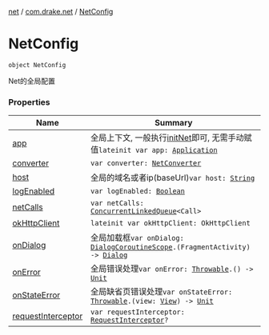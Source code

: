 [net](../../index.md) / [com.drake.net](../index.md) / [NetConfig](./index.md)

# NetConfig

`object NetConfig`

Net的全局配置

### Properties

| Name | Summary |
|---|---|
| [app](app.md) | 全局上下文, 一般执行[initNet](../init-net.md)即可, 无需手动赋值`lateinit var app: `[`Application`](https://developer.android.com/reference/android/app/Application.html) |
| [converter](converter.md) | `var converter: `[`NetConverter`](../../com.drake.net.convert/-net-converter/index.md) |
| [host](host.md) | 全局的域名或者ip(baseUrl)`var host: `[`String`](https://kotlinlang.org/api/latest/jvm/stdlib/kotlin/-string/index.html) |
| [logEnabled](log-enabled.md) | `var logEnabled: `[`Boolean`](https://kotlinlang.org/api/latest/jvm/stdlib/kotlin/-boolean/index.html) |
| [netCalls](net-calls.md) | `var netCalls: `[`ConcurrentLinkedQueue`](https://docs.oracle.com/javase/6/docs/api/java/util/concurrent/ConcurrentLinkedQueue.html)`<Call>` |
| [okHttpClient](ok-http-client.md) | `lateinit var okHttpClient: OkHttpClient` |
| [onDialog](on-dialog.md) | 全局加载框`var onDialog: `[`DialogCoroutineScope`](../../com.drake.net.scope/-dialog-coroutine-scope/index.md)`.(FragmentActivity) -> `[`Dialog`](https://developer.android.com/reference/android/app/Dialog.html) |
| [onError](on-error.md) | 全局错误处理`var onError: `[`Throwable`](https://kotlinlang.org/api/latest/jvm/stdlib/kotlin/-throwable/index.html)`.() -> `[`Unit`](https://kotlinlang.org/api/latest/jvm/stdlib/kotlin/-unit/index.html) |
| [onStateError](on-state-error.md) | 全局缺省页错误处理`var onStateError: `[`Throwable`](https://kotlinlang.org/api/latest/jvm/stdlib/kotlin/-throwable/index.html)`.(view: `[`View`](https://developer.android.com/reference/android/view/View.html)`) -> `[`Unit`](https://kotlinlang.org/api/latest/jvm/stdlib/kotlin/-unit/index.html) |
| [requestInterceptor](request-interceptor.md) | `var requestInterceptor: `[`RequestInterceptor`](../../com.drake.net.interceptor/-request-interceptor/index.md)`?` |
